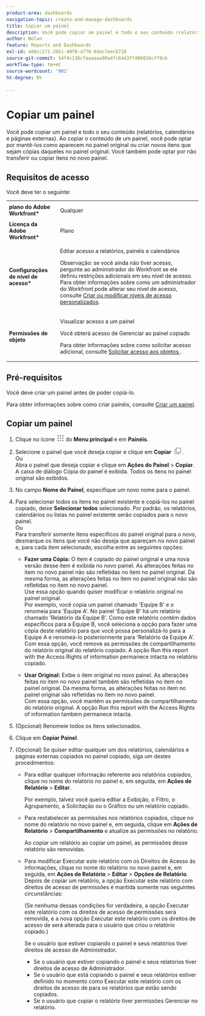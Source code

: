 ```yaml
---
product-area: dashboards
navigation-topic: create-and-manage-dashboards
title: Copiar um painel
description: Você pode copiar um painel e todo o seu conteúdo (relatórios, calendários e páginas externas). Ao copiar o conteúdo de um painel, você pode optar por mantê-los como aparecem no painel original ou criar novos itens que sejam cópias daqueles no painel original. Você também pode optar por não transferir ou copiar itens no novo painel.
author: Nolan
feature: Reports and Dashboards
exl-id: a88cc171-2bb1-40f0-a778-8dac7eecb718
source-git-commit: 54f4c136cfaaaaaa90a4fc64d3ffd06816cff9cb
workflow-type: tm+mt
source-wordcount: '901'
ht-degree: 0%

---
```


# Copiar um painel

Você pode copiar um painel e todo o seu conteúdo (relatórios, calendários e páginas externas). Ao copiar o conteúdo de um painel, você pode optar por mantê-los como aparecem no painel original ou criar novos itens que sejam cópias daqueles no painel original. Você também pode optar por não transferir ou copiar itens no novo painel.

## Requisitos de acesso

Você deve ter o seguinte:

<table style="table-layout:auto"> 
 <col> 
 <col> 
 <tbody> 
  <tr> 
   <td role="rowheader"><strong>plano do Adobe Workfront*</strong></td> 
   <td> <p>Qualquer</p> </td> 
  </tr> 
  <tr> 
   <td role="rowheader"><strong>Licença da Adobe Workfront*</strong></td> 
   <td> <p>Plano </p> </td> 
  </tr> 
  <tr> 
   <td role="rowheader"><strong>Configurações de nível de acesso*</strong></td> 
   <td> <p>Editar acesso a relatórios, painéis e calendários</p> <p>Observação: se você ainda não tiver acesso, pergunte ao administrador do Workfront se ele definiu restrições adicionais em seu nível de acesso. Para obter informações sobre como um administrador do Workfront pode alterar seu nível de acesso, consulte <a href="../../../administration-and-setup/add-users/configure-and-grant-access/create-modify-access-levels.md" class="MCXref xref">Criar ou modificar níveis de acesso personalizados</a>.</p> </td> 
  </tr> 
  <tr> 
   <td role="rowheader"><strong>Permissões de objeto</strong></td> 
   <td> <p>Visualizar acesso a um painel</p> <p>Você obterá acesso de Gerenciar ao painel copiado</p> <p>Para obter informações sobre como solicitar acesso adicional, consulte <a href="../../../workfront-basics/grant-and-request-access-to-objects/request-access.md" class="MCXref xref">Solicitar acesso aos objetos </a>.</p> </td> 
  </tr> 
 </tbody> 
</table>

## Pré-requisitos

Você deve criar um painel antes de poder copiá-lo.

Para obter informações sobre como criar painéis, consulte [Criar um painel](../../../reports-and-dashboards/dashboards/creating-and-managing-dashboards/create-dashboard.md).

## Copiar um painel

1. Clique no ícone ![](assets/main-menu-icon.png) do **Menu principal** e em **Painéis**.

1. Selecione o painel que você deseja copiar e clique em **Copiar** ![](assets/copy-icon.png).\
   Ou\
   Abra o painel que deseja copiar e clique em **Ações do Painel** > **Copiar**.\
   A caixa de diálogo Cópia do painel é exibida. Todos os itens no painel original são exibidos.

1. No campo **Nome do Painel**, especifique um novo nome para o painel.
1. Para selecionar todos os itens no painel existente e copiá-los no painel copiado, deixe **Selecionar todos** selecionado. Por padrão, os relatórios, calendários ou listas no painel existente serão copiados para o novo painel.\
   Ou\
   Para transferir somente itens específicos do painel original para o novo, desmarque os itens que você não deseja que apareçam no novo painel e, para cada item selecionado, escolha entre as seguintes opções:

   * **Fazer uma Cópia:** O item é copiado do painel original e uma nova versão desse item é exibida no novo painel. As alterações feitas no item no novo painel não são refletidas no item no painel original. Da mesma forma, as alterações feitas no item no painel original não são refletidas no item no novo painel.\
     Use essa opção quando quiser modificar o relatório original no painel original.\
     Por exemplo, você copia um painel chamado &#39;Equipe B&#39; e o renomeia para &#39;Equipe A&#39;. No painel &#39;Equipe B&#39; há um relatório chamado &#39;Relatório da Equipe B&#39;. Como este relatório contém dados específicos para a Equipe B, você seleciona a opção para fazer uma cópia deste relatório para que você possa personalizá-lo para a Equipe A e renomeá-lo posteriormente para &#39;Relatório da Equipe A&#39;.\
     Com essa opção, você remove as permissões de compartilhamento do relatório original do relatório copiado. A opção Run this report with the Access Rights of information permanece intacta no relatório copiado.

   * **Usar Original:** Exibe o item original no novo painel. As alterações feitas no item no novo painel também são refletidas no item no painel original. Da mesma forma, as alterações feitas no item no painel original são refletidas no item no novo painel.\
     Com essa opção, você mantém as permissões de compartilhamento do relatório original. A opção Run this report with the Access Rights of information também permanece intacta.

1. (Opcional) Renomeie todos os itens selecionados.
1. Clique em **Copiar Painel**.
1. (Opcional) Se quiser editar qualquer um dos relatórios, calendários e páginas externas copiados no painel copiado, siga um destes procedimentos:

   * Para editar qualquer informação referente aos relatórios copiados, clique no nome do relatório no painel e, em seguida, em **Ações de Relatório** > **Editar**.

     Por exemplo, talvez você queira editar a Exibição, o Filtro, o Agrupamento, a Solicitação ou o Gráfico ou um relatório copiado.

   * Para restabelecer as permissões nos relatórios copiados, clique no nome do relatório no novo painel e, em seguida, clique em **Ações de Relatório** > **Compartilhamento** e atualize as permissões no relatório.

     Ao copiar um relatório ao copiar um painel, as permissões desse relatório são removidas.

   * Para modificar Executar este relatório com os Direitos de Acesso às informações, clique no nome do relatório no novo painel e, em seguida, em **Ações de Relatório** > **Editar** > **Opções de Relatório**.\
     Depois de copiar um relatório, a opção Executar este relatório com direitos de acesso de permissões é mantida somente nas seguintes circunstâncias:

     (Se nenhuma dessas condições for verdadeira, a opção Executar este relatório com os direitos de acesso de permissões será removida, e a nova opção Executar este relatório com os direitos de acesso de será alterada para o usuário que criou o relatório copiado.)

     Se o usuário que estiver copiando o painel e seus relatórios tiver direitos de acesso de Administrador.

      * Se o usuário que estiver copiando o painel e seus relatórios tiver direitos de acesso de Administrador.
      * Se o usuário que está copiando o painel e seus relatórios estiver definido no momento como Executar este relatório com os direitos de acesso de para os relatórios que estão sendo copiados.
      * Se o usuário que copiar o relatório tiver permissões Gerenciar no relatório.
